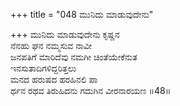 +++
title = "048 ಮುನಿದು ಮಾಡುವುದೇನು"

+++
ಮುನಿದು ಮಾಡುವುದೇನು ಕೃಷ್ಣನ  
ನೆನಹು ಘನ ನಮ್ಮಸುವ ನಾವೀ  
ಜನಪತಿಗೆ ಮಾರಿದೆವು ನಮಗೀ ಚಿಂತೆಯೇಕೆನುತ  
ಇನಸುತಾದಿಗಳಿದ್ದರಿತ್ತಲು  
ಮನದ ಹರುಷದ ಹರಹಿನಲಿ ಪಾ  
ರ್ಥನ ರಥವ ತಿರುಹಿದನು ಗದುಗಿನ ವೀರನಾರಯಣ   ॥48॥